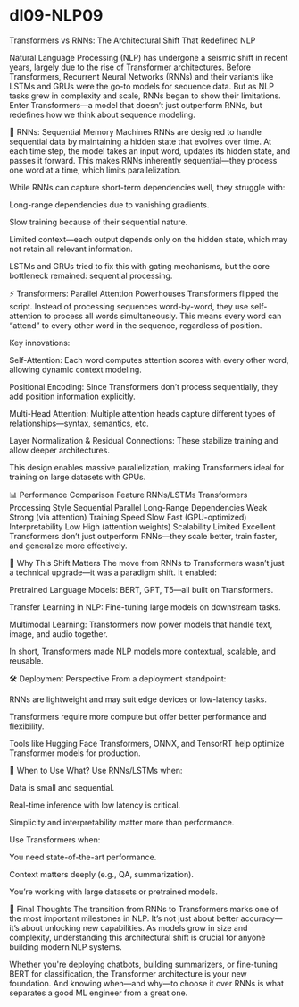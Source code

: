 # dl09-NLP09
Transformers vs RNNs: The Architectural Shift That Redefined NLP

Natural Language Processing (NLP) has undergone a seismic shift in recent years, largely due to the rise of Transformer architectures. Before Transformers, Recurrent Neural Networks (RNNs) and their variants like LSTMs and GRUs were the go-to models for sequence data. But as NLP tasks grew in complexity and scale, RNNs began to show their limitations. Enter Transformers—a model that doesn’t just outperform RNNs, but redefines how we think about sequence modeling.

🧠 RNNs: Sequential Memory Machines
RNNs are designed to handle sequential data by maintaining a hidden state that evolves over time. At each time step, the model takes an input word, updates its hidden state, and passes it forward. This makes RNNs inherently sequential—they process one word at a time, which limits parallelization.

While RNNs can capture short-term dependencies well, they struggle with:

Long-range dependencies due to vanishing gradients.

Slow training because of their sequential nature.

Limited context—each output depends only on the hidden state, which may not retain all relevant information.

LSTMs and GRUs tried to fix this with gating mechanisms, but the core bottleneck remained: sequential processing.

⚡ Transformers: Parallel Attention Powerhouses
Transformers flipped the script. Instead of processing sequences word-by-word, they use self-attention to process all words simultaneously. This means every word can “attend” to every other word in the sequence, regardless of position.

Key innovations:

Self-Attention: Each word computes attention scores with every other word, allowing dynamic context modeling.

Positional Encoding: Since Transformers don’t process sequentially, they add position information explicitly.

Multi-Head Attention: Multiple attention heads capture different types of relationships—syntax, semantics, etc.

Layer Normalization & Residual Connections: These stabilize training and allow deeper architectures.

This design enables massive parallelization, making Transformers ideal for training on large datasets with GPUs.

📊 Performance Comparison
Feature	RNNs/LSTMs	Transformers
Processing Style	Sequential	Parallel
Long-Range Dependencies	Weak	Strong (via attention)
Training Speed	Slow	Fast (GPU-optimized)
Interpretability	Low	High (attention weights)
Scalability	Limited	Excellent
Transformers don’t just outperform RNNs—they scale better, train faster, and generalize more effectively.

🧩 Why This Shift Matters
The move from RNNs to Transformers wasn’t just a technical upgrade—it was a paradigm shift. It enabled:

Pretrained Language Models: BERT, GPT, T5—all built on Transformers.

Transfer Learning in NLP: Fine-tuning large models on downstream tasks.

Multimodal Learning: Transformers now power models that handle text, image, and audio together.

In short, Transformers made NLP models more contextual, scalable, and reusable.

🛠️ Deployment Perspective
From a deployment standpoint:

RNNs are lightweight and may suit edge devices or low-latency tasks.

Transformers require more compute but offer better performance and flexibility.

Tools like Hugging Face Transformers, ONNX, and TensorRT help optimize Transformer models for production.

🧠 When to Use What?
Use RNNs/LSTMs when:

Data is small and sequential.

Real-time inference with low latency is critical.

Simplicity and interpretability matter more than performance.

Use Transformers when:

You need state-of-the-art performance.

Context matters deeply (e.g., QA, summarization).

You’re working with large datasets or pretrained models.

🚀 Final Thoughts
The transition from RNNs to Transformers marks one of the most important milestones in NLP. It’s not just about better accuracy—it’s about unlocking new capabilities. As models grow in size and complexity, understanding this architectural shift is crucial for anyone building modern NLP systems.

Whether you're deploying chatbots, building summarizers, or fine-tuning BERT for classification, the Transformer architecture is your new foundation. And knowing when—and why—to choose it over RNNs is what separates a good ML engineer from a great one.
